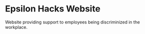 # Epsilon Hacks Website

Website providing support to employees being discriminized in the workplace.

